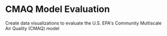 # CMAQ Model Evaluation
Create data visualizations to evaluate the U.S. EPA's Community Multiscale Air Quality (CMAQ) model
